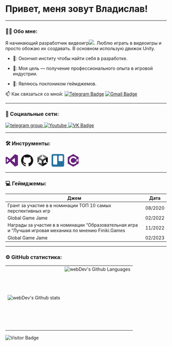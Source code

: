 # Привет, меня зовут Владислав!

---

### :man_technologist: Обо мне:

Я начинающий разработчик видеоигр<img src="https://media.giphy.com/media/WUlplcMpOCEmTGBtBW/giphy.gif" width="30px">. Люблю играть в видеоигры и просто обожаю их создавать. В основном использую движок Unity. 

- 📖: Окончил институ чтобы найти себя в разработке.

- 🍰: Моя цель — получение профессионального опыта в игровой индустрии.

- 🧉: Являюсь поклоником геймджемов.

:mailbox: Как связаться со мной: [![Telegram Badge](https://img.shields.io/badge/-Yurusanai-blue?style=flat&logo=Telegram&logoColor=white)](https://t.me/Yurusanai_74) [![Gmail Badge](https://img.shields.io/badge/-Gmail-red?style=flat&logo=Gmail&logoColor=white)](mailto:virtual.macintosh.exe@gmail.com)

---

### 🤝 Социальные сети:

  <div id="badges">
    <a href="https://t.me/Yurusanai_74" target="_blank">
      <img src="https://cdn-icons-png.flaticon.com/512/2111/2111646.png" width="40" height="40" alt="telegram group" />
    </a>
    <a href="https://www.youtube.com/channel/UCll40cB7wh-_kLG0QSmGBfA" target="_blank">
      <img src="https://cdn-icons-png.flaticon.com/512/3670/3670147.png" width="40" height="40" alt="Youtube"/>
    </a>
    <a href="Vladislav-Grunistyu" target="_blank">
      <img src="https://cdn-icons-png.flaticon.com/512/145/145813.png" width="40" height="40" alt="VK Badge"/>
    </a>
  </div>

---

### 🛠 Инструменты:

<div>
  <img src="https://github.com/devicons/devicon/blob/master/icons/visualstudio/visualstudio-plain.svg" width="40" height="40"/>&nbsp;
  <img src="https://github.com/devicons/devicon/blob/master/icons/github/github-original.svg" width="40" height="40"/>&nbsp;
  <img src="https://github.com/devicons/devicon/blob/master/icons/unity/unity-original.svg" width="40" height="40"/>&nbsp;
  <img src="https://github.com/devicons/devicon/blob/master/icons/trello/trello-plain.svg" width="40" height="40"/>&nbsp;
  <img src="https://github.com/devicons/devicon/blob/master/icons/csharp/csharp-plain.svg" width="40" height="40"/>&nbsp;
</div>

---

### 💻 Геймджемы:

| Джем                                                            | Дата              |
| ----------------------------------------------------------------| :---------------: |
| Грант за участиe в в номинации ТОП 10 самых перспективных игр   |      08/2020      |
| Global Game Jame                                                |      02/2022      |
| Награды за участие в в номинации “Образовательная игра и “Лучшая игровая механика по мнению Finiki.Games                                 |      11/2022      |
| Global Game Jame                                                |      02/2023      |

---

### ⚙️ GitHub статистика:

<table>
  <tr>
    <td>
      <img align="left" src="http://github-readme-streak-stats.herokuapp.com?user=Vladislav-Grunistyu&theme=github_dark" alt="webDev's Github stats" />
    </td>
    <td>
      <img height="195px" align="right" alt="webDev's Github Languages" src="http://github-profile-summary-cards.vercel.app/api/cards/profile-details?username=Vladislav-Grunistyu&theme=github_dark" />
    </td>
  </tr>
</table>

![Visitor Badge](https://visitor-badge.laobi.icu/badge?page_id=Vladislav-Grunistyu)
